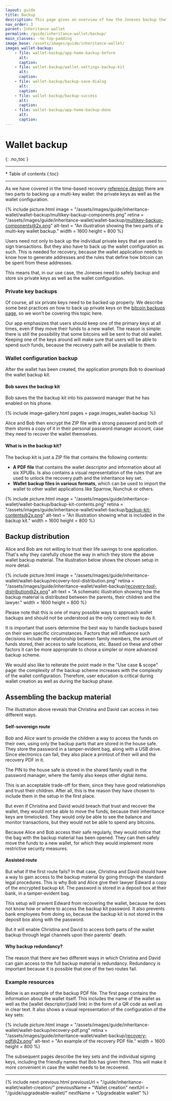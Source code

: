 ```yaml
---
layout: guide
title: Backup
description: This page gives an overview of how the Joneses backup their savings wallet.
nav_order: 3
parent: Inheritance wallet
permalink: /guide/inheritance-wallet/backup/
main_classes: -no-top-padding
image_base: /assets/images/guide/inheritance-wallet/
images_wallet-backup:
    - file: wallet-backup/app-home-backup-before
      alt:
      caption: 
    - file: wallet-backup/wallet-settings-backup-kit
      alt:
      caption: 
    - file: wallet-backup/backup-save-dialog
      alt:
      caption: 
    - file: wallet-backup/backup-success
      alt:
      caption: 
    - file: wallet-backup/app-home-backup-done
      alt:
      caption: 
---
```


<!--

Editor's notes

This page covers how users backup their wallet and an example approach of how to store the backup material.  

Illustration sources

https://www.figma.com/file/h5GP5v5dYfpXXfEUXf6nvC/Inheritance-wallet?type=design&node-id=6293%3A21917&mode=design&t=I2e3qgqYRGpAGyaQ-1 

-->

# Wallet backup 
{: .no_toc }

---

<div class="glossary-toc" markdown="1">
 * Table of contents
{:toc}
</div>

---

As we have covered in the time-based recovery [reference design](https://bitcoin.design/guide/savings-wallet/time-based-recovery/#wallet-backup) there are two parts to backing up a multi-key wallet: the private keys as well as the wallet configuration.

{% include picture.html
   image = "/assets/images/guide/inheritance-wallet/wallet-backup/multikey-backup-components.png"
   retina = "/assets/images/guide/inheritance-wallet/wallet-backup/multikey-backup-components@2x.png"
   alt-text = "An illustration showing the two parts of a multi-key wallet backup."
   width = 1600
   height = 800
%}

Users need not only to back up the individual private keys that are used to sign transactions. But they also have to back up the wallet configuration as such. This is needed for recovery, because the wallet application needs to know how to generate addresses and the rules that define how bitcoin can be spent from these addresses. 

This means that, in our use case, the Joneses need to safely backup and store six private keys as well as the wallet configuration. 

### Private key backups
Of course, all six private keys need to be backed up properly. We describe some best practices on how to back up private keys on the [bitcoin backups page](https://bitcoin.design/guide/how-it-works/backups/), so we won’t be covering this topic here. 

Our app emphasizes that users should keep one of the primary keys at all times, even if they move their funds to a new wallet. The reason is simple: there is still the possibility that some bitcoins will be sent to that old wallet. Keeping one of the keys around will make sure that users will be able to spend such funds, because the recovery path will be available to them.

### Wallet configuration backup
After the wallet has been created, the application prompts Bob to download the wallet backup kit. 

#### Bob saves the backup kit
Bob saves the the backup kit into his password manager that he has enabled on his phone. 

{% include image-gallery.html pages = page.images_wallet-backup %}

Alice and Bob then encrypt the ZIP file with a strong password and both of them stores a copy of it in their personal password manager account, case they need to recover the wallet themselves.

#### What is in the backup kit?
The backup kit is just a ZIP file that contains the following contents:

- **A PDF file** that contains the wallet descriptor and information about all six XPUBs. Is also contains a visual representation of the rules that are used to unlock the recovery path and the inheritance key set.
- **Wallet backup files in various formats**, which can be used to import the wallet to other wallet applications like Sparrow, Nunchuk or others. 

{% include picture.html
   image = "/assets/images/guide/inheritance-wallet/wallet-backup/backup-kit-contents.png"
   retina = "/assets/images/guide/inheritance-wallet/wallet-backup/backup-kit-contents@2x.png"
   alt-text = "An illustration showing what is included in the backup kit."
   width = 1600
   height = 800
%} 

## Backup distribution

Alice and Bob are not willing to trust their life savings to one application. That's why they carefully chose the way in which they store the above wallet backup material. The illustration below shows the chosen setup in more detail.

{% include picture.html
   image = "/assets/images/guide/inheritance-wallet/wallet-backup/recovery-tool-distribution.png"
   retina = "/assets/images/guide/inheritance-wallet/wallet-backup/recovery-tool-distribution@2x.png"
   alt-text = "A schematic illustration showing how the backup material is distributed between the parents, their children and the lawyer."
   width = 1600
   height = 800
%}

Please note that this is one of many possible ways to approach wallet backups and should not be understood as the only correct way to do it.

It is important that users determine the best way to handle backups based on their own specific circumstances. Factors that will influence such decisions include the relationship between family members, the amount of funds stored, their access to safe locations, etc. Based on these and other factors it can be more appropriate to chose a simpler or more advanced backup scheme. 

We would also like to reiterate the point made in the "Use case & scope" page: the complexity of the backup scheme increases with the complexity of the wallet configuration. Therefore, user education is critical during wallet creation as well as during the backup phase.

## Assembling the backup material

The illustration above reveals that Christina and David can access in two different ways.

#### Self-sovereign route
Bob and Alice want to provide the children a way to access the funds on their own, using only the backup parts that are stored in the house safe. They store the password in a tamper-evident bag, along with a USB drive. Since electronics can fail, they also place a printout of their will and the recovery PDF in it. 

The PIN to the house safe is stored in the shared family vault in the password manager, where the family also keeps other digital items.

This is an acceptable trade-off for them, since they have good relationships and trust their children. After all, this is the reason they have chosen to include them in the setup in the first place.

But even if Christina and David would breach that trust and recover the wallet, they would not be able to move the funds, because their inheritance keys are timelocked. They would only be able to see the balance and monitor transactions, but they would not be able to spend any bitcoins. 

Because Alice and Bob access their safe regularly, they would notice that the bag with the backup material has been opened. They can then safely move the funds to a new wallet, for which they would implement more restrictive security measures.

#### Assisted route

But what if the first route fails? In that case, Christina and David should have a way to gain access to the backup material by going through the standard legal procedures. This is why Bob and Alice give their lawyer Edward a copy of the encrypted backup kit. The password is stored in a deposit box at their bank, in a tamper-evident bag. 

This setup will prevent Edward from recovering the wallet, because he does not know how or where to access the backup kit password. It also prevents bank employees from doing so, because the backup kit is not stored in the deposit box along with the password. 

But it will enable Christina and David to access both parts of the wallet backup through legal channels upon their parents' death.

#### Why backup redundancy?
The reason that there are two different ways in which Christina and David can gain access to the full backup material is redundancy. Redundancy is important because it is possible that one of the two routes fail.

### Example resources

Below is an example of the backup PDF file. The first page contains the information about the wallet itself. This includes the name of the wallet as well as the [wallet descriptor](add link) in the form of a QR code as well as in clear text. It also shows a visual representation of the configuration of the key sets:

{% include picture.html
   image = "/assets/images/guide/inheritance-wallet/wallet-backup/recovery-pdf.png"
   retina = "/assets/images/guide/inheritance-wallet/wallet-backup/recovery-pdf@2x.png"
   alt-text = "An example of the recovery PDF file."
   width = 1600
   height = 800
%}

The subsequent pages describe the key sets and the individual signing keys, including the friendly names that Bob has given them. This will make it more convenient in case the wallet needs to be recovered.

---

{% include next-previous.html
   previousUrl = "/guide/inheritance-wallet/wallet-creation/"
   previousName = "Wallet creation"
   nextUrl = "/guide/upgradeable-wallet/"
   nextName = "Upgradeable wallet"
%}
